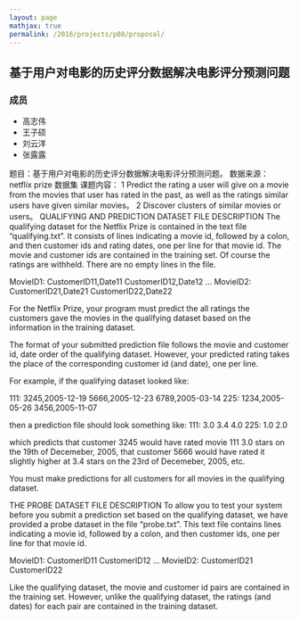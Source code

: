 ```yaml
---
layout: page
mathjax: true
permalink: /2016/projects/p08/proposal/
---
```


## 基于用户对电影的历史评分数据解决电影评分预测问题

### 成员

- 高志伟
- 王子硕
- 刘云洋
- 张露露

题目：基于用户对电影的历史评分数据解决电影评分预测问题。
数据来源：netflix prize 数据集
课题内容：
1 Predict the rating a user will give on a movie from the movies that user has rated in the past, as well as the ratings similar users have given similar movies。
2 Discover clusters of similar movies or users。
QUALIFYING AND PREDICTION DATASET FILE DESCRIPTION
The qualifying dataset for the Netflix Prize is contained in the text file
“qualifying.txt”. It consists of lines indicating a movie id, followed by a
colon, and then customer ids and rating dates, one per line for that movie id.
The movie and customer ids are contained in the training set. Of course the
ratings are withheld. There are no empty lines in the file.

MovieID1:
CustomerID11,Date11
CustomerID12,Date12
…
MovieID2:
CustomerID21,Date21
CustomerID22,Date22

For the Netflix Prize, your program must predict the all ratings the customers
gave the movies in the qualifying dataset based on the information in the
training dataset.

The format of your submitted prediction file follows the movie and customer id,
date order of the qualifying dataset. However, your predicted rating takes the
place of the corresponding customer id (and date), one per line.

For example, if the qualifying dataset looked like:

111:
3245,2005-12-19
5666,2005-12-23
6789,2005-03-14
225:
1234,2005-05-26
3456,2005-11-07

then a prediction file should look something like:
111:
3.0
3.4
4.0
225:
1.0
2.0

which predicts that customer 3245 would have rated movie 111 3.0 stars on the
19th of Decemeber, 2005, that customer 5666 would have rated it slightly higher
at 3.4 stars on the 23rd of Decemeber, 2005, etc.

You must make predictions for all customers for all movies in the qualifying
dataset.

THE PROBE DATASET FILE DESCRIPTION
To allow you to test your system before you submit a prediction set based on the
qualifying dataset, we have provided a probe dataset in the file “probe.txt”.
This text file contains lines indicating a movie id, followed by a colon, and
then customer ids, one per line for that movie id.

MovieID1:
CustomerID11
CustomerID12
…
MovieID2:
CustomerID21
CustomerID22

Like the qualifying dataset, the movie and customer id pairs are contained in
the training set. However, unlike the qualifying dataset, the ratings (and
dates) for each pair are contained in the training dataset.
